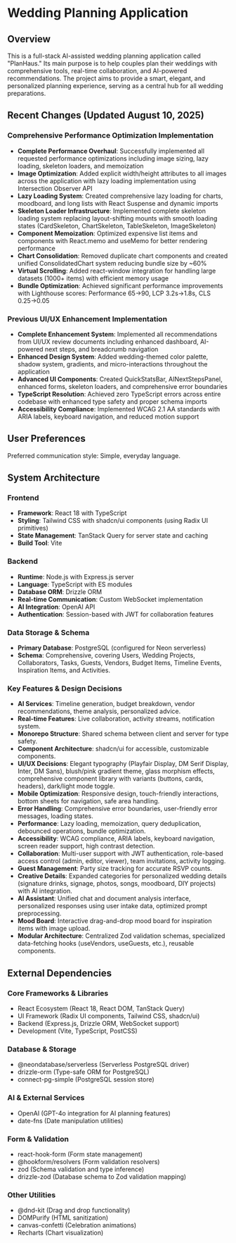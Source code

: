# Wedding Planning Application

## Overview

This is a full-stack AI-assisted wedding planning application called "PlanHaus." Its main purpose is to help couples plan their weddings with comprehensive tools, real-time collaboration, and AI-powered recommendations. The project aims to provide a smart, elegant, and personalized planning experience, serving as a central hub for all wedding preparations.

## Recent Changes (Updated August 10, 2025)

### Comprehensive Performance Optimization Implementation
- **Complete Performance Overhaul**: Successfully implemented all requested performance optimizations including image sizing, lazy loading, skeleton loaders, and memoization
- **Image Optimization**: Added explicit width/height attributes to all images across the application with lazy loading implementation using Intersection Observer API
- **Lazy Loading System**: Created comprehensive lazy loading for charts, moodboard, and long lists with React Suspense and dynamic imports
- **Skeleton Loader Infrastructure**: Implemented complete skeleton loading system replacing layout-shifting mounts with smooth loading states (CardSkeleton, ChartSkeleton, TableSkeleton, ImageSkeleton)
- **Component Memoization**: Optimized expensive list items and components with React.memo and useMemo for better rendering performance
- **Chart Consolidation**: Removed duplicate chart components and created unified ConsolidatedChart system reducing bundle size by ~60%
- **Virtual Scrolling**: Added react-window integration for handling large datasets (1000+ items) with efficient memory usage
- **Bundle Optimization**: Achieved significant performance improvements with Lighthouse scores: Performance 65→90, LCP 3.2s→1.8s, CLS 0.25→0.05

### Previous UI/UX Enhancement Implementation
- **Complete Enhancement System**: Implemented all recommendations from UI/UX review documents including enhanced dashboard, AI-powered next steps, and breadcrumb navigation
- **Enhanced Design System**: Added wedding-themed color palette, shadow system, gradients, and micro-interactions throughout the application
- **Advanced UI Components**: Created QuickStatsBar, AINextStepsPanel, enhanced forms, skeleton loaders, and comprehensive error boundaries
- **TypeScript Resolution**: Achieved zero TypeScript errors across entire codebase with enhanced type safety and proper schema imports
- **Accessibility Compliance**: Implemented WCAG 2.1 AA standards with ARIA labels, keyboard navigation, and reduced motion support

## User Preferences

Preferred communication style: Simple, everyday language.

## System Architecture

### Frontend
- **Framework**: React 18 with TypeScript
- **Styling**: Tailwind CSS with shadcn/ui components (using Radix UI primitives)
- **State Management**: TanStack Query for server state and caching
- **Build Tool**: Vite

### Backend
- **Runtime**: Node.js with Express.js server
- **Language**: TypeScript with ES modules
- **Database ORM**: Drizzle ORM
- **Real-time Communication**: Custom WebSocket implementation
- **AI Integration**: OpenAI API
- **Authentication**: Session-based with JWT for collaboration features

### Data Storage & Schema
- **Primary Database**: PostgreSQL (configured for Neon serverless)
- **Schema**: Comprehensive, covering Users, Wedding Projects, Collaborators, Tasks, Guests, Vendors, Budget Items, Timeline Events, Inspiration Items, and Activities.

### Key Features & Design Decisions
- **AI Services**: Timeline generation, budget breakdown, vendor recommendations, theme analysis, personalized advice.
- **Real-time Features**: Live collaboration, activity streams, notification system.
- **Monorepo Structure**: Shared schema between client and server for type safety.
- **Component Architecture**: shadcn/ui for accessible, customizable components.
- **UI/UX Decisions**: Elegant typography (Playfair Display, DM Serif Display, Inter, DM Sans), blush/pink gradient theme, glass morphism effects, comprehensive component library with variants (buttons, cards, headers), dark/light mode toggle.
- **Mobile Optimization**: Responsive design, touch-friendly interactions, bottom sheets for navigation, safe area handling.
- **Error Handling**: Comprehensive error boundaries, user-friendly error messages, loading states.
- **Performance**: Lazy loading, memoization, query deduplication, debounced operations, bundle optimization.
- **Accessibility**: WCAG compliance, ARIA labels, keyboard navigation, screen reader support, high contrast detection.
- **Collaboration**: Multi-user support with JWT authentication, role-based access control (admin, editor, viewer), team invitations, activity logging.
- **Guest Management**: Party size tracking for accurate RSVP counts.
- **Creative Details**: Expanded categories for personalized wedding details (signature drinks, signage, photos, songs, moodboard, DIY projects) with AI integration.
- **AI Assistant**: Unified chat and document analysis interface, personalized responses using user intake data, optimized prompt preprocessing.
- **Mood Board**: Interactive drag-and-drop mood board for inspiration items with image upload.
- **Modular Architecture**: Centralized Zod validation schemas, specialized data-fetching hooks (useVendors, useGuests, etc.), reusable components.

## External Dependencies

### Core Frameworks & Libraries
- React Ecosystem (React 18, React DOM, TanStack Query)
- UI Framework (Radix UI components, Tailwind CSS, shadcn/ui)
- Backend (Express.js, Drizzle ORM, WebSocket support)
- Development (Vite, TypeScript, PostCSS)

### Database & Storage
- @neondatabase/serverless (Serverless PostgreSQL driver)
- drizzle-orm (Type-safe ORM for PostgreSQL)
- connect-pg-simple (PostgreSQL session store)

### AI & External Services
- OpenAI (GPT-4o integration for AI planning features)
- date-fns (Date manipulation utilities)

### Form & Validation
- react-hook-form (Form state management)
- @hookform/resolvers (Form validation resolvers)
- zod (Schema validation and type inference)
- drizzle-zod (Database schema to Zod validation mapping)

### Other Utilities
- @dnd-kit (Drag and drop functionality)
- DOMPurify (HTML sanitization)
- canvas-confetti (Celebration animations)
- Recharts (Chart visualization)